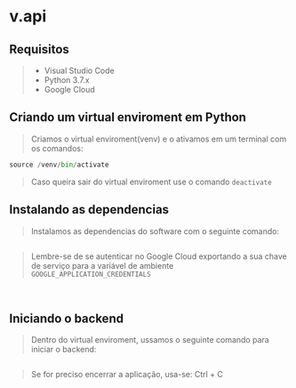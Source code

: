 # v.api
## Requisitos
> - Visual Studio Code <br>
> - Python 3.7.x <br>
> - Google Cloud <br>

## Criando um virtual enviroment em Python
> Criamos o virtual enviroment(venv) e o ativamos em um terminal com os comandos:
```python -m venv venv 
source /venv/bin/activate
```
> Caso queira sair do virtual enviroment use o comando ```deactivate```<br>

## Instalando as dependencias
> Instalamos as dependencias do software com o seguinte comando:
```pip install --upgrade google-cloud-translate google-cloud-texttospeech google-cloud-speech requests flask
```
> Lembre-se de se autenticar no Google Cloud exportando a sua chave de serviço para a variável de ambiente ```GOOGLE_APPLICATION_CREDENTIALS```
<br>

## Iniciando o backend 
> Dentro do virtual enviroment, ussamos o seguinte comando para iniciar o backend:
```flask run
```

> Se for preciso encerrar a aplicação, usa-se: Ctrl + C<br>
